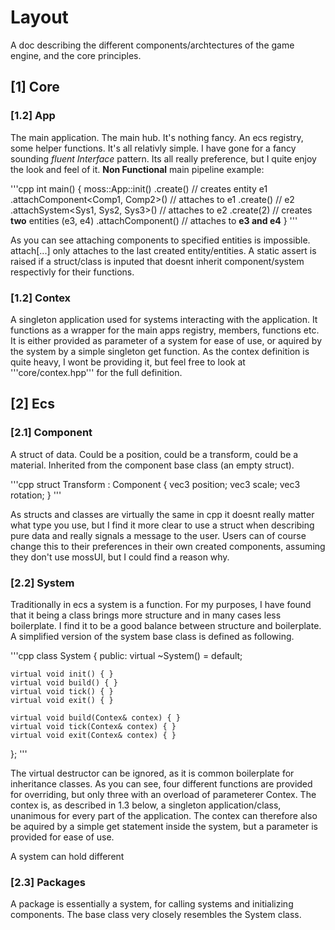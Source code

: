 # Layout
A doc describing the different components/archtectures of the game engine, and
the core principles.


## [1] Core
### [1.2] App
The main application. The main hub. It's nothing fancy. An ecs registry, some
helper functions. It's all relativly simple. I have gone for a fancy sounding
*fluent Interface* pattern. Its all really preference, but I quite enjoy the
look and feel of it. **Non Functional** main pipeline example:

'''cpp
int main() {
    moss::App::init()
        .create() // creates entity e1
            .attachComponent<Comp1, Comp2>() // attaches to e1
        .create() // e2
            .attachSystem<Sys1, Sys2, Sys3>() // attaches to e2
        .create(2) // creates **two** entities (e3, e4)
            .attachComponent<Comp4>() // attaches to **e3 and e4**
}
'''

As you can see attaching components to specified entities is impossible.
attach[...] only attaches to the last created entity/entities. A static assert
is raised if a struct/class is inputed that doesnt inherit component/system
respectivly for their functions.

### [1.2] Contex
A singleton application used for systems interacting with the application. It
functions as a wrapper for the main apps registry, members, functions etc. It
is either provided as parameter of a system for ease of use, or aquired by the
system by a simple singleton get function. As the contex definition is quite
heavy, I wont be providing it, but feel free to look at '''core/contex.hpp'''
for the full definition.


## [2] Ecs
### [2.1] Component
A struct of data. Could be a position, could be a transform, could be a
material. Inherited from the component base class (an empty struct).

'''cpp
struct Transform : Component {
    vec3 position;
    vec3 scale;
    vec3 rotation;
}
'''

As structs and classes are virtually the same in cpp it doesnt really matter
what type you use, but I find it more clear to use a struct when describing pure
data and really signals a message to the user. Users can of course change this
to their preferences in their own created components, assuming they don't use
mossUI, but I could find a reason why.

### [2.2] System
Traditionally in ecs a system is a function. For my purposes, I have found that
it being a class brings more structure and in many cases less boilerplate. I
find it to be a good balance between structure and boilerplate. A simplified 
version of the system base class is defined as following.

'''cpp
class System {
public:
    virtual ~System() = default; 

    virtual void init() { }
    virtual void build() { }
    virtual void tick() { }
    virtual void exit() { }

    virtual void build(Contex& contex) { }
    virtual void tick(Contex& contex) { }
    virtual void exit(Contex& contex) { }
};
'''

The virtual destructor can be ignored, as it is common boilerplate for
inheritance classes. As you can see, four different functions are provided for
overriding, but only three with an overload of parameterer Contex. The contex
is, as described in 1.3 below, a singleton application/class, unanimous for
every part of the application. The contex can therefore also be aquired by a
simple get statement inside the system, but a parameter is provided for ease of
use.

A system can hold different 

### [2.3] Packages
A package is essentially a system, for calling systems and initializing
components. The base class very closely resembles the System class.
